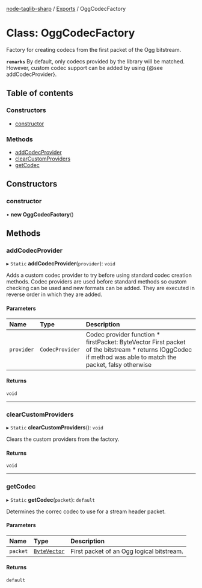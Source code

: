 [node-taglib-sharp](../README.md) / [Exports](../modules.md) / OggCodecFactory

# Class: OggCodecFactory

Factory for creating codecs from the first packet of the Ogg bitstream.

**`remarks`** By default, only codecs provided by the library will be matched. However, custom codec
    support can be added by using {@see addCodecProvider}.

## Table of contents

### Constructors

- [constructor](OggCodecFactory.md#constructor)

### Methods

- [addCodecProvider](OggCodecFactory.md#addcodecprovider)
- [clearCustomProviders](OggCodecFactory.md#clearcustomproviders)
- [getCodec](OggCodecFactory.md#getcodec)

## Constructors

### constructor

• **new OggCodecFactory**()

## Methods

### addCodecProvider

▸ `Static` **addCodecProvider**(`provider`): `void`

Adds a custom codec provider to try before using standard codec creation methods.
Codec providers are used before standard methods so custom checking can be used and new
formats can be added. They are executed in reverse order in which they are added.

#### Parameters

| Name | Type | Description |
| :------ | :------ | :------ |
| `provider` | `CodecProvider` | Codec provider function     * firstPacket: ByteVector First packet of the bitstream     * returns IOggCodec if method was able to match the packet, falsy otherwise |

#### Returns

`void`

___

### clearCustomProviders

▸ `Static` **clearCustomProviders**(): `void`

Clears the custom providers from the factory.

#### Returns

`void`

___

### getCodec

▸ `Static` **getCodec**(`packet`): `default`

Determines the correc codec to use for a stream header packet.

#### Parameters

| Name | Type | Description |
| :------ | :------ | :------ |
| `packet` | [`ByteVector`](ByteVector.md) | First packet of an Ogg logical bitstream. |

#### Returns

`default`

